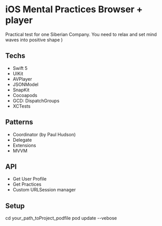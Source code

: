 # iOS Mental Practices Browser + player
Practical test for one Siberian Company. You need to relax and set mind waves into positive shape )

## Techs
* Swift 5
* UIKit
* AVPlayer
* JSONModel
* SnapKit
* Cocoapods
* GCD: DispatchGroups
* XCTests

## Patterns
* Coordinator (by Paul Hudson)
* Delegate
* Extensions
* MVVM

## API
* Get User Profile
* Get Practices
* Custom URLSession manager

## Setup
cd your_path_toProject_podfile
pod update --vebose
